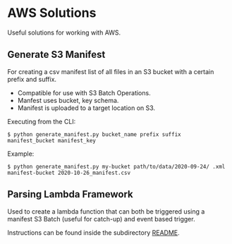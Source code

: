 # AWS Solutions
Useful solutions for working with AWS.

## Generate S3 Manifest
For creating a csv manifest list of all files in an S3 bucket with a certain prefix and suffix. 
- Compatible for use with S3 Batch Operations.
- Manfest uses bucket, key schema.
- Manifest is uploaded to a target location on S3.

Executing from the CLI:
```
$ python generate_manifest.py bucket_name prefix suffix manifest_bucket manifest_key
```

Example:
```
$ python generate_manifest.py my-bucket path/to/data/2020-09-24/ .xml manifest-bucket 2020-10-26_manifest.csv
```

## Parsing Lambda Framework
Used to create a lambda function that can both be triggered using a manifest S3 Batch (useful for catch-up) and event based trigger. 

Instructions can be found inside the subdirectory [README](batch-trigger-lambda-template/README.md).